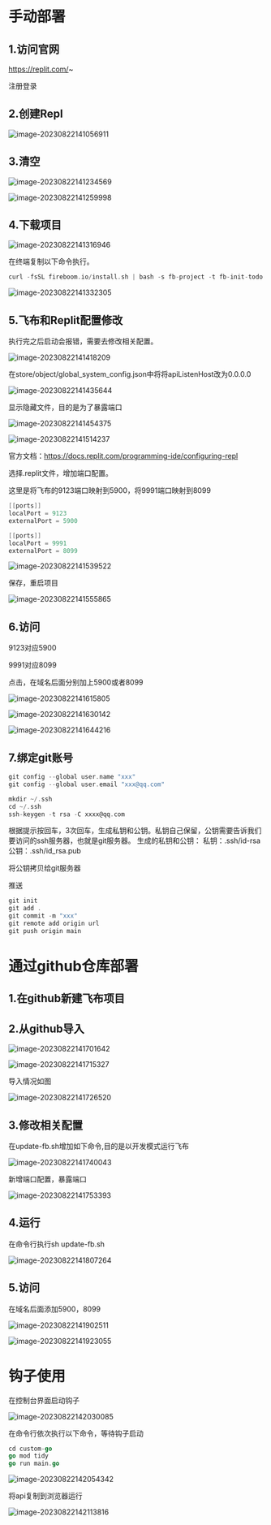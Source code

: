 # 手动部署

## 1.访问官网

https://replit.com/~

注册登录

## 2.创建Repl

![image-20230822141056911](./assets/image-20230822141056911.png)

## 3.清空

![image-20230822141234569](./assets/image-20230822141234569.png)

![image-20230822141259998](./assets/image-20230822141259998.png)

## 4.下载项目

![image-20230822141316946](./assets/image-20230822141316946.png)

在终端复制以下命令执行。

```Go
curl -fsSL fireboom.io/install.sh | bash -s fb-project -t fb-init-todo
```

![image-20230822141332305](./assets/image-20230822141332305.png)

## 5.飞布和Replit配置修改

执行完之后启动会报错，需要去修改相关配置。

![image-20230822141418209](./assets/image-20230822141418209.png)

在store/object/global_system_config.json中将将apiListenHost改为0.0.0.0

![image-20230822141435644](./assets/image-20230822141435644.png)

显示隐藏文件，目的是为了暴露端口

![image-20230822141454375](./assets/image-20230822141454375.png)

![image-20230822141514237](./assets/image-20230822141514237.png)

官方文档：https://docs.replit.com/programming-ide/configuring-repl

选择.replit文件，增加端口配置。

这里是将飞布的9123端口映射到5900，将9991端口映射到8099

```Go
[[ports]]
localPort = 9123
externalPort = 5900

[[ports]]
localPort = 9991 
externalPort = 8099
```

![image-20230822141539522](./assets/image-20230822141539522.png)

保存，重启项目

![image-20230822141555865](./assets/image-20230822141555865.png)

## 6.访问

9123对应5900

9991对应8099

点击，在域名后面分别加上5900或者8099

![image-20230822141615805](./assets/image-20230822141615805.png)

![image-20230822141630142](./assets/image-20230822141630142.png)

![image-20230822141644216](./assets/image-20230822141644216.png)

## 7.绑定git账号

```Go
git config --global user.name "xxx"
git config --global user.email "xxx@qq.com"

mkdir ~/.ssh
cd ~/.ssh
ssh-keygen -t rsa -C xxxx@qq.com
```

根据提示按回车，3次回车，生成私钥和公钥。私钥自己保留，公钥需要告诉我们要访问的ssh服务器，也就是git服务器。 生成的私钥和公钥： 私钥：.ssh/id-rsa 公钥：.ssh/id_rsa.pub

将公钥拷贝给git服务器

推送

```Go
git init 
git add .
git commit -m "xxx"
git remote add origin url
git push origin main
```

# 通过github仓库部署

## 1.在github新建飞布项目

## 2.从github导入

![image-20230822141701642](./assets/image-20230822141701642.png)

![image-20230822141715327](./assets/image-20230822141715327.png)

导入情况如图

![image-20230822141726520](./assets/image-20230822141726520.png)

## 3.修改相关配置

在update-fb.sh增加如下命令,目的是以开发模式运行飞布

![image-20230822141740043](./assets/image-20230822141740043.png)

新增端口配置，暴露端口

![image-20230822141753393](./assets/image-20230822141753393.png)

## 4.运行

在命令行执行sh update-fb.sh

![image-20230822141807264](./assets/image-20230822141807264.png)

## 5.访问

在域名后面添加5900，8099

![image-20230822141902511](./assets/image-20230822141902511.png)

![image-20230822141923055](./assets/image-20230822141923055.png)

# 钩子使用

在控制台界面启动钩子

![image-20230822142030085](./assets/image-20230822142030085.png)

在命令行依次执行以下命令，等待钩子启动

```Go
cd custom-go
go mod tidy
go run main.go
```

![image-20230822142054342](./assets/image-20230822142054342.png)

将api复制到浏览器运行

![image-20230822142113816](./assets/image-20230822142113816.png)

